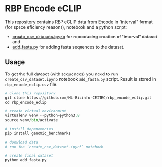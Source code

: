 # RBP Encode eCLIP

This repository contains RBP eCLIP data from Encode in "interval" format (for space eficiency reasons), notebook and a python script:
- [create_csv_datasets.ipynb](create_csv_datasets.ipynb) for reproducing creation of "interval" dataset and
- [add_fasta.py](add_fasta.py) for adding fasta sequences to the dataset.

## Usage

To get the full dataset (with sequences) you need to run `create_csv_dataset.ipynb` notebook `add_fasta.py` script. Result is stored in `rbp_encode_eclip.csv` file.

```python
# clone this repository
git clone https://github.com/ML-Bioinfo-CEITEC/rbp_encode_eclip.git
cd rbp_encode_eclip

# create virtual environment
virtualenv venv --python=python3.8
source venv/bin/activate

# install dependencies
pip install genomic_benchmarks

# donwload data
# run the `create_csv_dataset.ipynb` notebook

# create final dataset
python add_fasta.py
```
